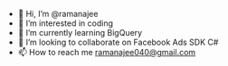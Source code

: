 - 👋 Hi, I’m @ramanajee
- 👀 I’m interested in coding
- 🌱 I’m currently learning BigQuery
- 💞️ I’m looking to collaborate on Facebook Ads SDK C#
- 📫 How to reach me ramanajee040@gmail.com

<!---
ramanajee/ramanajee is a ✨ special ✨ repository because its `README.md` (this file) appears on your GitHub profile.
You can click the Preview link to take a look at your changes.
--->
